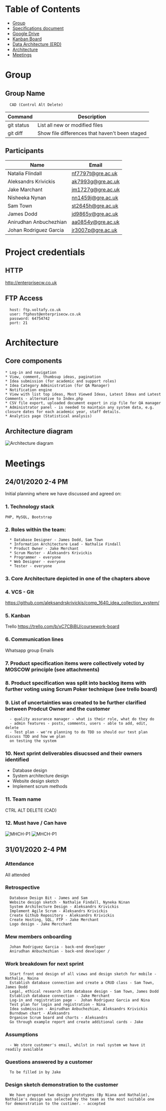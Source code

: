 # Table of Contents  
- [Group](#group)
- [Specifications document](https://moodlecurrent.gre.ac.uk/pluginfile.php/1462970/mod_resource/content/11/CW_COMP1640_1920.pdf)
- [Google Drive](https://drive.google.com/drive/u/0/folders/1GQoqBhNVXk_yFTkNl_QnNDmkUuhcpDkE)
- [Kanban Board](https://trello.com/b/xC7CBjBU/coursework-board)
- [Data Architecture (ERD)](https://www.lucidchart.com/documents/edit/e21ec631-0069-4916-8132-37b8631b7e27/tuArPCv54ECH)
- [Architecture](#architecture)
- [Meetings](#meetings)

# Group
## Group Name 
      CAD (Control Alt Delete)

| Command | Description |
| --- | --- |
| git status | List all new or modified files |
| git diff | Show file differences that haven't been staged |

## Participants 
| Name | Email |
| --- | --- |
|     Natalia	Flindall    |	nf7797t@gre.ac.uk |
|     Aleksandrs	Krivickis	|     ak7993g@gre.ac.uk |
|     Jake	Marchant	|     jm1727g@gre.ac.uk |
|     Nisheeka	Nynan |     nn1459j@gre.ac.uk |
|     Sam	Town	|     st2645h@gre.ac.uk |
|     James	Dodd  |	jd9865y@gre.ac.uk |
|     Anirudhan	Anbuchezhian      |	aa0854y@gre.ac.uk |
|     Johan	Rodriguez Garcia	|     jr3007p@gre.ac.uk |

# Project credentials
## HTTP
http://enterprisecw.co.uk
## FTP Access
      host: ftp.voltafy.co.uk
      user: ftphost@enterprisecw.co.uk
      password: 64754742
      port: 21
# Architecture
## Core components
    * Log-in and navigation
    * View, comment, thumbsup ideas, pagination
    * Idea submission (for academic and support roles)
    * Idea Category Administration (for QA Manager)
    * Notification engine
    * View with list top ideas, Most Viewed Ideas, Latest Ideas and Latest Comments - alternative to Index.php
    * CSV file export, uploaded document export in zip file for QA manager
    * Administrator panel - is needed to maintain any system data, e.g. closure dates for each academic year, staff details.
    * Analytics page (Statistical analysis)
## Architecture diagram
![Architecture diagram](https://github.com/aleksandrskrivickis/comp_1640_idea_collection_system/blob/master/documentation/Architecture.jpeg)


# Meetings
## 24/01/2020 2-4 PM
  Initial planning where we have discussed and agreed on:
### 1. Technology stack
    PHP, MySQL, Bootstrap
### 2. Roles within the team:
      * Database Designer - James Dodd, Sam Town
      * Information Architecture Lead - Nathalie Findall
      * Product Owner - Jake Merchant
      * Scrum Master - Aleksandrs Krivickis
      * Programmer - everyone
      * Web Designer - everyone
      * Tester - everyone
### 3. Core Architecture depicted in one of the chapters above
### 4. VCS - GIt
  https://github.com/aleksandrskrivickis/comp_1640_idea_collection_system/
### 5. Kanban
  Trello https://trello.com/b/xC7CBjBU/coursework-board
### 6. Communication lines 
  Whatsapp group
  Emails
### 7. Product specification items were collectively voted by MOSCOW principle (see attachments)
### 8. Product specification was split into backlog items with further voting using Scrum Poker technique (see trello board)
### 9. List of uncertainties was created to be further clarified between Prodcut Owner and the customer
      - quality assurance manager - what is their role, what do they do
      - admin features - posts, comments, users - able to add, edit, delete
      - Test plan - we're planning to do TDD so should our test plan discuss TDD and how we plan
      on testing the system
### 10. Next sprint deliverables disucssed and their owners identified
  * Database design
  * System architecture design
  * Website design sketch
  * Implement scrum methods
### 11. Team name
   CTRL ALT DELETE (CAD)
   
### 12. Must have / Can have
![MHCH-P1](https://github.com/aleksandrskrivickis/comp_1640_idea_collection_system/blob/master/documentation/WhatsApp%20Image%202020-01-24%20at%203.22.36%20PM.jpeg)
![MHCH-P1](https://github.com/aleksandrskrivickis/comp_1640_idea_collection_system/blob/master/documentation/WhatsApp%20Image%202020-01-24%20at%203.22.36%20PM%20(1).jpeg)

## 31/01/2020 2-4 PM
### Attendance 
All attended

### Retrospective
      Database Design Bit - James and Sam
      Website design sketch - Nathalie Findall, Nyneka Ninan
      System Architecture Design - Aleksandrs Krivickis
      Implement Agile Scrum - Aleksandrs Krivickis
      Create Github Repository - Aleksandrs Krivickis
      Create Hosting, SQL, FTP - Jake Merchant
      Logo design - Jake Mercchant
### Mew members onboarding
      Johan Rodriguez Garcia - back-end developer
      Anirudhan Anbuchezhian - back-end developer / 

### Work breakdown for next sprint
      
      Start front end design of all views and design sketch for mobile - Nathalie, Naina
      Establish database connection and create a CRUD class - Sam Town, James Dodd
      Legal, ethical research into database design - Sam Town, James Dodd
      Establish database connection - Jake Merchant
      Log-in and registration page -  Johan Rodriguez Garcia and Nina
      Test plan for login and registration - Nina
      Idea submission - Anirudhan Anbuchezhian, Aleksandrs Krivickis
      Burndown chart - Aleksandrs
      Organise Scrum board and charts - Aleksandrs
      Go through example report and create additional cards - Jake
      
### Assumptions 
      - We store customer's email, whilst in real system we have it readily available

### Questions answered by a customer
      To be filled in by Jake
### Design sketch demonstration to the customer
      We have proposed two design prototypes (By Niana and Nathalie), Nathalie's design was selected by the team as the most suitable one for demonstration to the custimer. - accepted
      
      
